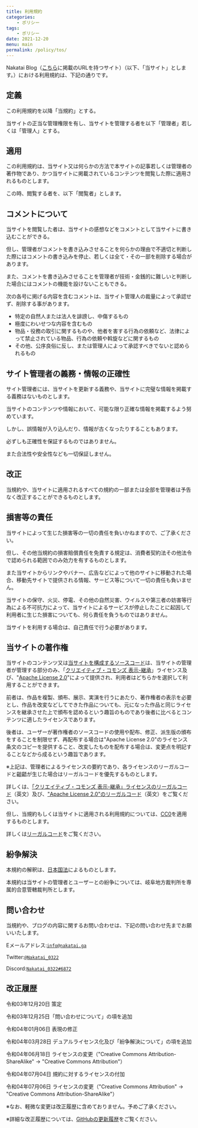 ```yaml
---
title: 利用規約
categories:
    - ポリシー
tags:
    - ポリシー
date: 2021-12-20
menu: main
permalink: /policy/tos/
---
```


Nakatai Blog（[こちら](https://github.com/Nakatai-0322/Blog/blob/main/README.md#ドメインリスト)に掲載のURLを持つサイト）（以下、「当サイト」とします。）における利用規約は、下記の通りです。

## 定義

この利用規約を以降「当規約」とする。

当サイトの正当な管理権限を有し、当サイトを管理する者を以下「管理者」若しくは「管理人」とする。

## 適用

この利用規約は、当サイト又は何らかの方法で本サイトの記事若しくは管理者の著作物であり、かつ当サイトに掲載されているコンテンツを閲覧した際に適用されるものとします。

この時、閲覧する者を、以下「閲覧者」とします。

## コメントについて

当サイトを閲覧した者は、当サイトの感想などをコメントとして当サイトに書き込むことができる。

但し、管理者がコメントを書き込みさせることを何らかの理由で不適切と判断した際にはコメントの書き込みを停止、若しくは全て・その一部を削除する場合があります。

また、コメントを書き込みさせることを管理者が技術・金銭的に難しいと判断した場合にはコメントの機能を設けないこともできる。

次の各号に掲げる内容を含むコメントは、当サイト管理人の裁量によって承認せず、削除する事があります。

- 特定の自然人または法人を誹謗し、中傷するもの
- 極度にわいせつな内容を含むもの
- 物品・役務の取引に関するものや、他者を害する行為の依頼など、法律によって禁止されている物品、行為の依頼や斡旋などに関するもの
- その他、公序良俗に反し、または管理人によって承認すべきでないと認められるもの

## サイト管理者の義務・情報の正確性

サイト管理者には、当サイトを更新する義務や、当サイトに完璧な情報を掲載する義務はないものとします。

当サイトのコンテンツや情報において、可能な限り正確な情報を掲載するよう努めています。

しかし、誤情報が入り込んだり、情報が古くなったりすることもあります。

必ずしも正確性を保証するものではありません。

また合法性や安全性なども一切保証しません。

## 改正

当規約や、当サイトに適用されるすべての規約の一部または全部を管理者は予告なく改正することができるものとします。

## 損害等の責任

当サイトによって生じた損害等の一切の責任を負いかねますので、ご了承ください。

但し、その他当規約の損害賠償責任を免責する規定は、消費者契約法その他法令で認められる範囲でのみ効力を有するものとします。

また当サイトからリンクやバナー、広告などによって他のサイトに移動された場合、移動先サイトで提供される情報、サービス等について一切の責任も負いません。

当サイトの保守、火災、停電、その他の自然災害、ウイルスや第三者の妨害等行為による不可抗力によって、当サイトによるサービスが停止したことに起因して利用者に生じた損害についても、何ら責任を負うものではありません。

当サイトを利用する場合は、自己責任で行う必要があります。

## 当サイトの著作権

当サイトのコンテンツ又は[当サイトを構成するソースコード](https://github.com/Nakatai-0322/Blog)は、当サイトの管理者が管理する部分のみ、「[クリエイティブ・コモンズ 表示-継承](https://creativecommons.org/licenses/by-sa/4.0/deed.ja)」ライセンス及び、"[Apache License 2.0](https://www.apache.org/licenses/LICENSE-2.0)"によって提供され、利用者はどちらかを選択して利用することができます。

前者は、作品を複製、頒布、展示、実演を行うにあたり、著作権者の表示を必要とし、作品を改変などしてできた作品についても、元になった作品と同じライセンスを継承させた上で頒布を認めるという趣旨のものであり後者に比べるとコンテンツに適したライセンスであります。

後者は、ユーザーが著作権者のソースコードの使用や配布、修正、派生版の頒布をすることを制限せず、再配布する場合は"Apache License 2.0"のライセンス条文のコピーを提供すること、改変したものを配布する場合は、変更点を明記することなどから成るという趣旨であります。

※上記は、管理者によるライセンスの要約であり、各ライセンスのリーガルコードと齟齬が生じた場合はリーガルコードを優先するものとします。

詳しくは、[「クリエイティブ・コモンズ 表示-継承」ライセンスのリーガルコード](https://creativecommons.org/licenses/by-sa/4.0/legalcode.txt)（英文）及び、["Apache License 2.0"のリーガルコード](https://www.apache.org/licenses/LICENSE-2.0.txt)（英文）をご覧ください。

但し、当規約もしくは当サイトに適用される利用規約については、[CC0](https://creativecommons.org/publicdomain/zero/1.0/deed.ja)を適用するものとします。

詳しくは[リーガルコード](https://creativecommons.org/publicdomain/zero/1.0/legalcode.txt)をご覧ください。

## 紛争解決

本規約の解釈は、[日本国法](https://elaws.e-gov.go.jp/)によるものとします。

本規約は当サイトの管理者とユーザーとの紛争については、岐阜地方裁判所を専属的合意管轄裁判所とします。

## 問い合わせ

当規約や、ブログの内容に関するお問い合わせは、下記の問い合わせ先までお願いいたします。

Eメールアドレス:[`info@nakatai.ga`](mailto:info@nakatai.ga)

Twitter:[`@Nakatai_0322`](https://go.nakatai.ga/twitter)

Discord:[`Nakatai_0322#6872`](https://go.nakatai.ga/discord)

## 改正履歴

令和03年12月20日  策定

令和03年12月25日「問い合わせについて」の項を追加

令和04年01月06日  表現の修正

令和04年03月28日  デュアルライセンス化及び「紛争解決について」の項を追加

令和04年06月18日  ライセンスの変更（"Creative Commons Attribution-ShareAlike" → "Creative Commons Attribution"）

令和04年07月04日  規約に対するライセンスの付加

令和04年07月06日  ライセンスの変更（"Creative Commons Attribution" → "Creative Commons Attribution-ShareAlike"）

※なお、軽微な変更は改正履歴に含めておりません。予めご了承ください。

※詳細な改正履歴については、[GitHubの更新履歴](https://github.com/Nakatai-0322/blog/commits/main/src/_posts/tos.md)をご覧ください。

